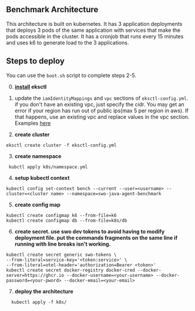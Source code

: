 ## Benchmark Architecture

This architecture is built on kubernetes. It has 3 application deployments that deploys 3 pods of the same application with 
services that make the pods accessible in the cluster. It has a cronjob that runs every 15 minutes and uses k6 to
generate load to the 3 applications.


## Steps to deploy
You can use the `boot.sh` script to complete steps 2-5.

0. **[install](https://eksctl.io/installation/) eksctl**

1. update the `iamIdentityMappings` and `vpc` sections of `eksctl-config.yml`. if you don't have an existing vpc, just specify the cidr. You may get an error if your region has run out of public ips(max 5 per region in aws). If that happens, use an existing vpc and replace values in the vpc section. Examples [here](https://github.com/eksctl-io/eksctl/tree/main/examples)

2. **create cluster**
```shell
eksctl create cluster -f eksctl-config.yml
```
3. **create namespace**
```shell
 kubctl apply k8s/namespace.yml
```
4. **setup kubectl context**
```shell
kubectl config set-context bench --current --user=<username> --cluster=<cluster name> --namespace=swo-java-agent-benchmark
```
5. **create config map**
```shell
kubectl create configmap k6 --from-file=k6 
kubectl create configmap db --from-file=k8s/db
```
6. **create secret. use swo dev tokens to avoid having to modify deployment file. put the commands fragments on the same line if running with line breaks isn't working.**
```shell
kubectl create secret generic swo-tokens \
--from-literal=service-key='<token:service>' \
--from-literal=otel-header='authorization=Bearer <token>'
kubectl create secret docker-registry docker-cred --docker-server=https://ghcr.io --docker-username=<your-username> --docker-password=<your-pword> --docker-email=<your-email>    
```
7. **deploy the architecture** 
```shell
  kubectl apply -f k8s/
```
